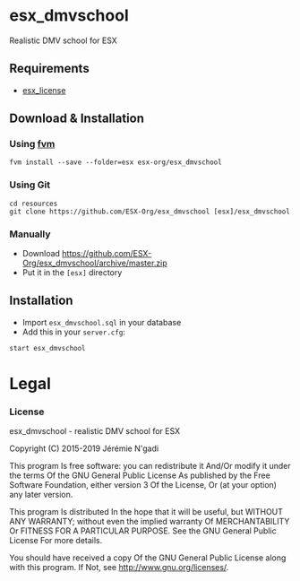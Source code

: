 # esx_dmvschool
Realistic DMV school for ESX

## Requirements
- [esx_license](https://github.com/ESX-Org/esx_license)

## Download & Installation

### Using [fvm](https://github.com/qlaffont/fvm-installer)
```
fvm install --save --folder=esx esx-org/esx_dmvschool
```

### Using Git
```
cd resources
git clone https://github.com/ESX-Org/esx_dmvschool [esx]/esx_dmvschool
```

### Manually
- Download https://github.com/ESX-Org/esx_dmvschool/archive/master.zip
- Put it in the `[esx]` directory

## Installation
- Import `esx_dmvschool.sql` in your database
- Add this in your `server.cfg`:

```
start esx_dmvschool
```

# Legal
### License
esx_dmvschool - realistic DMV school for ESX

Copyright (C) 2015-2019 Jérémie N'gadi

This program Is free software: you can redistribute it And/Or modify it under the terms Of the GNU General Public License As published by the Free Software Foundation, either version 3 Of the License, Or (at your option) any later version.

This program Is distributed In the hope that it will be useful, but WITHOUT ANY WARRANTY; without even the implied warranty Of MERCHANTABILITY Or FITNESS FOR A PARTICULAR PURPOSE. See the GNU General Public License For more details.

You should have received a copy Of the GNU General Public License along with this program. If Not, see http://www.gnu.org/licenses/.